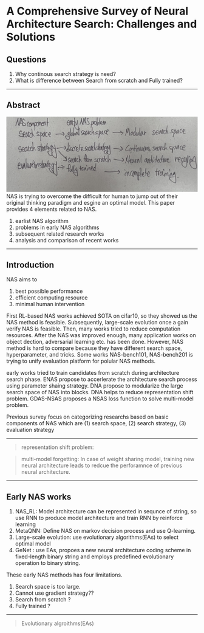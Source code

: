 # A Comprehensive Survey of Neural Architecture Search: Challenges and Solutions

## Questions
1. Why continous search strategy is need?
2. What is difference between Search from scratch and Fully trained?




---

## Abstract
![overview](images/overview.jpg)
NAS is trying to overcome the difficult for human to jump out of their original thinking paradigm and esgine an optimal model.
This paper provides 4 elements related to NAS.
1. earlist NAS algorithm
2. problems in early NAS algorithms
3. subsequent related research works
4. analysis and comparison of recent works

---

## Introduction

NAS aims to 
1. best possible performance
2. efficient computing resource
3. minimal human intervention

First RL-based NAS works achieved SOTA on cifar10, so they showed us the NAS method is feasible.
Subsequently, large-scale evolution once a gain verify NAS is feasible.
Then, many works tried to reduce computation resources.
After the NAS was improved enough, many application works on object dection, adversarial learning etc. has been done.
However, NAS method is hard to compare because they have different search space, hyperparameter, and tricks.
Some works NAS-bench101, NAS-bench201 is trying to unify evaluation platform for polular NAS methods.

early works tried to train candidates from scratch during architecture search phase.
ENAS propose to accerlerate the architecture search process using parameter shaing strategy.
DNA propose to modularize the large search space of NAS into blocks. DNA helps to reduce representation shift problem. 
GDAS-NSAS proposes a NSAS loss function to solve multi-model problem.

Previous survey focus on categorizing researchs based on basic components of NAS which are (1) search space, (2) search strategy, (3) evaluation strategy

---

> representation shift problem:

> multi-model forgetting: In case of weight sharing model, training new neural architecture leads to redcue the perforamnce of previous neural architecture.

---



## Early NAS works
1. NAS_RL: Model architecture can be represented in sequnce of string, so use RNN to produce model architecture and train RNN by reinforce learning
2. MetaQNN: Define NAS on markov decision process and use Q-learning.
3. Large-scale evolution: use evolutionary algorithms(EAs) to select optimal model
4. GeNet : use EAs, propoes a new neural architecture coding scheme in fixed-length binary string and employs predefined evolutionary operation to binary string.

These early NAS methods has four limitations.
1. Search space is too large.
2. Cannot use gradient strategy??
3. Search from scratch ?
4. Fully trained ?


---

> Evolutionary algroithms(EAs)
